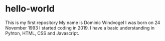 # hello-world
This is my first repository
My name is Dominic Windvogel
I was born on 24 November 1993
I started coding in 2019.
I have a basic understanding in Pyhton, HTML, CSS and Javascript.
